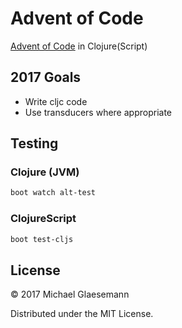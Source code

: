 # Advent of Code

[Advent of Code](http://adventofcode.com) in Clojure(Script)

## 2017 Goals
 - Write cljc code
 - Use transducers where appropriate

## Testing

### Clojure (JVM)
```bash
boot watch alt-test
```

### ClojureScript
```bash
boot test-cljs
```

## License

© 2017 Michael Glaesemann

Distributed under the MIT License.
